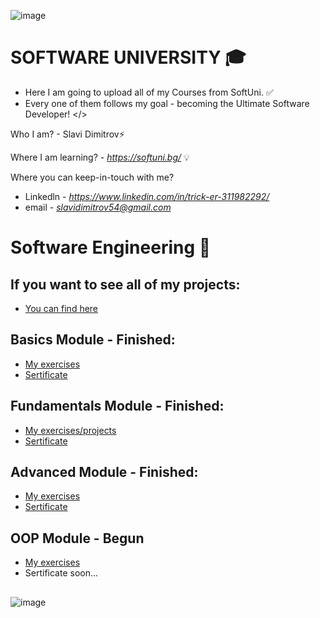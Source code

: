 ![image](https://user-images.githubusercontent.com/68993494/185683680-bcfefe65-88fb-4192-b0b2-ff9130c39487.png)
 # SOFTWARE UNIVERSITY 🎓

* Here I am going to upload all of my Courses from SoftUni. ✅
* Every one of them follows my goal - becoming the Ultimate Software Developer! </>

Who I am? - Slavi Dimitrov⚡

Where I am learning? - *https://softuni.bg/* 💡

Where you can keep-in-touch with me? 
- Linkedln - *https://www.linkedin.com/in/trick-er-311982292/* 
- email - *slavidimitrov54@gmail.com* 

# Software Engineering 🧠
## If you want to see all of my projects:
- [You can find here]()

## Basics Module - Finished:
- [My exercises](https://github.com/sldimitrov/SoftUniCourse/tree/main/Basics)
- [Sertificate](https://softuni.bg/certificates/details/178317/f0052ba7)


## Fundamentals Module - Finished:
- [My exercises/projects](https://github.com/sldimitrov/SoftUniCourse/tree/main/Fundamentals)
- [Sertificate](https://softuni.bg/users/profile/certificates?username=sldimitrov)


## Advanced Module - Finished:
- [My exercises](https://github.com/sldimitrov/SoftUniCourse/tree/main/Advanced)
- [Sertificate](https://softuni.bg/users/profile/certificates?username=sldimitrov)

## OOP Module - Begun
- [My exercises](https://github.com/sldimitrov/SoftUniCourse/tree/main/Advanced)
- Sertificate soon...

##

![image](https://images.pexels.com/photos/546819/pexels-photo-546819.jpeg)

